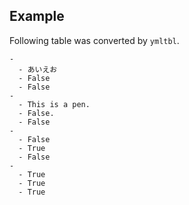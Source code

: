 Example
------------
Following table was converted by `ymltbl`. 

````ymltbl
-
  - あいえお
  - False
  - False
-
  - This is a pen.
  - False.
  - False
-
  - False
  - True
  - False
-
  - True
  - True
  - True
````
